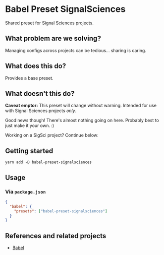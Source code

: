 # Babel Preset SignalSciences

Shared preset for Signal Sciences projects.

## What problem are we solving?

Managing configs across projects can be tedious... sharing is caring.

## What does this do?

Provides a base preset.

## What doesn't this do?

**Caveat emptor:** This preset will change without warning. Intended for use
with Signal Sciences projects _only_.

Good news though! There's almost nothing going on here. Probably best to just
make it your own. :)

Working on a SigSci project? Continue below:

## Getting started

```
yarn add -D babel-preset-signalsciences
```

## Usage

### Via `package.json`

```json
{
  "babel": {
    "presets": ["babel-preset-signalsciences"]
  }
}
```

## References and related projects

- [Babel](https://github.com/babel/babel)
